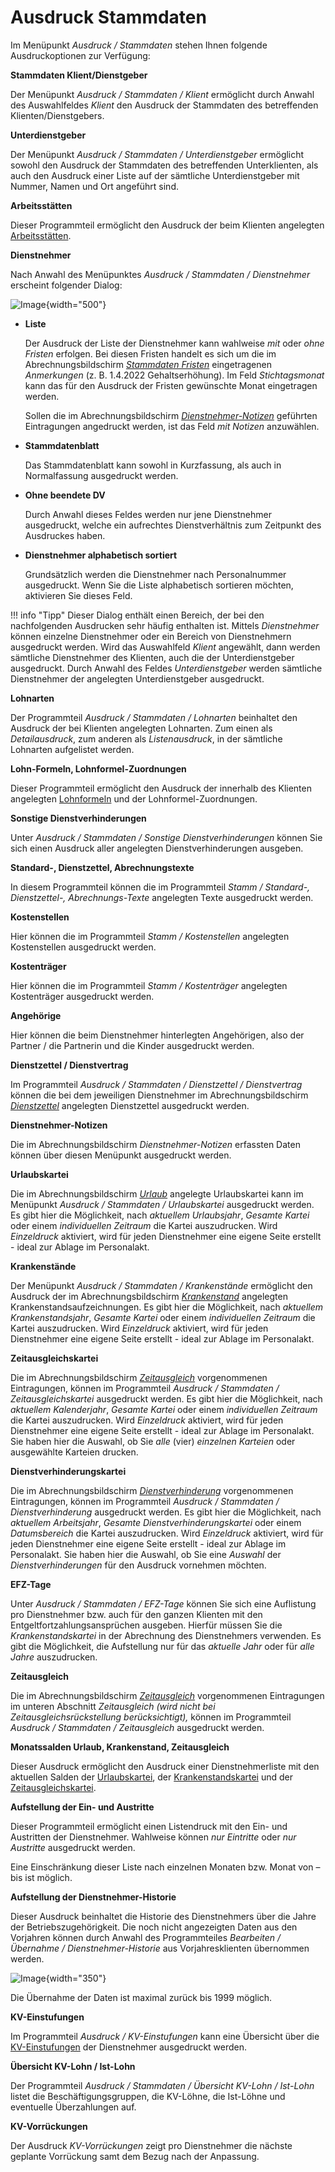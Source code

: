 # Ausdruck Stammdaten

Im Menüpunkt *Ausdruck / Stammdaten* stehen Ihnen folgende Ausdruckoptionen zur Verfügung:

**Stammdaten Klient/Dienstgeber**

Der Menüpunkt *Ausdruck / Stammdaten / Klient* ermöglicht durch Anwahl des Aus­wahlfeldes *Klient* den Ausdruck der Stammdaten des betreffenden Klienten/Dienstgebers.

**Unterdienstgeber**

Der Menüpunkt *Ausdruck / Stammdaten / Unterdienstgeber* ermöglicht sowohl den Ausdruck der Stammdaten des betreffenden Unterklienten, als auch den Ausdruck einer Liste auf der sämtliche Unterdienstgeber mit Nummer, Namen und Ort angeführt sind.

**Arbeitsstätten**

Dieser Programmteil ermöglicht den Ausdruck der beim Klienten angelegten [Arbeitsstätten](../Klientenstammdaten/Arbeitsstaetten_Lohnzettel_Finanz.md).

**Dienstnehmer**

Nach Anwahl des Menüpunktes *Ausdruck / Stammdaten / Dienstnehmer* erscheint folgender Dialog:

![Image](<img/image218.png>){width="500"}

- **Liste**

    Der Ausdruck der Liste der Dienstnehmer kann wahlweise *mit* oder *ohne Fristen* erfolgen. Bei diesen Fristen handelt es sich um die im Abrechnungsbildschirm [*Stammdaten Fristen*](../Abrechnungsbildschirme/Stammdaten_Fristen.md) eingetragenen *Anmerkungen* (z. B. 1.4.2022 Gehaltserhöhung). Im Feld *Stichtagsmonat* kann das für den Ausdruck der Fristen gewünschte Monat eingetragen werden.

    Sollen die im Abrechnungsbildschirm [*Dienstnehmer-Notizen*](../Abrechnungsbildschirme/Dienstnehmer_Notizen.md) geführten Eintragungen angedruckt werden, ist das Feld *mit Notizen* anzuwählen.

- **Stammdatenblatt**

    Das Stammdatenblatt kann sowohl in Kurzfassung, als auch in Normalfassung ausgedruckt werden.

- **Ohne beendete DV**

    Durch Anwahl dieses Feldes werden nur jene Dienstnehmer ausgedruckt, welche ein aufrechtes Dienstverhältnis zum Zeitpunkt des Ausdruckes haben.

- **Dienstnehmer alphabetisch sortiert**

    Grundsätzlich werden die Dienstnehmer nach Personalnummer ausgedruckt. Wenn Sie die Liste alphabetisch sortieren möchten, aktivieren Sie dieses Feld.

!!! info "Tipp"
    Dieser Dialog enthält einen Bereich, der bei den nachfolgenden Ausdrucken sehr häufig enthalten ist. Mittels *Dienstnehmer* können einzelne Dienstnehmer oder ein Bereich von Dienstnehmern ausgedruckt werden. Wird das Auswahlfeld *Klient* angewählt, dann werden sämtliche Dienstnehmer des Klienten, auch die der Unterdienstgeber ausgedruckt. Durch Anwahl des Feldes *Unterdienstgeber* werden sämtliche Dienstnehmer der angelegten Unterdienstgeber ausgedruckt.

**Lohnarten**

Der Programmteil *Ausdruck / Stammdaten / Lohnarten* beinhaltet den Ausdruck der bei Klienten angelegten Lohnarten. Zum einen als *Detailausdruck*, zum anderen als *Listenausdruck*, in der sämtliche Lohnarten aufgelistet werden.

**Lohn-Formeln, Lohnformel-Zuordnungen**

Dieser Programmteil ermöglicht den Ausdruck der innerhalb des Klienten angelegten [Lohnformeln](../Lohnformeln//Verwaltung_der_Lohnformeln_innerhalb_eines_Klienten/Anlage_von_Lohnformeln.md) und der Lohnformel-Zuordnungen.

**Sonstige Dienstverhinderungen**

Unter *Ausdruck / Stammdaten / Sonstige Dienstverhinderungen* können Sie sich einen Ausdruck aller angelegten Dienstverhinderungen ausgeben.

**Standard-, Dienstzettel, Abrechnungstexte**

In diesem Programmteil können die im Programmteil *Stamm / Standard-, Dienstzettel-, Abrechnungs-Texte* angelegten Texte ausgedruckt werden.

**Kostenstellen**

Hier können die im Programmteil *Stamm / Kostenstellen* angelegten Kostenstellen ausgedruckt werden.

**Kostenträger**

Hier können die im Programmteil *Stamm / Kostenträger* angelegten Kostenträger ausgedruckt werden.

**Angehörige**

Hier können die beim Dienstnehmer hinterlegten Angehörigen, also der Partner / die Partnerin und die Kinder ausgedruckt werden.

**Dienstzettel / Dienstvertrag**

Im Programmteil *Ausdruck / Stammdaten / Dienstzettel / Dienstvertrag* können die bei dem jeweiligen Dienstnehmer im Abrechnungsbildschirm [*Dienstzettel*](../Abrechnungsbildschirme/Dienstzettel.md) angelegten Dienstzettel ausgedruckt werden.

**Dienstnehmer-Notizen**

Die im Abrechnungsbildschirm *Dienstnehmer-Notizen* erfassten Daten können über diesen Menüpunkt ausgedruckt werden.

**Urlaubskartei**

Die im Abrechnungsbildschirm [*Urlaub*](../Abrechnungsbildschirme/Urlaub.md) angelegte Urlaubskartei kann im Menüpunkt *Ausdruck / Stammdaten / Urlaubskartei* ausgedruckt werden. Es gibt hier die Möglichkeit, nach *aktuellem Urlaubsjahr*, *Gesamte Kartei* oder einem *individuellen Zeitraum* die Kartei auszudrucken. Wird *Einzeldruck* aktiviert, wird für jeden Dienstnehmer eine eigene Seite erstellt - ideal zur Ablage im Personalakt.

**Krankenstände**

Der Menüpunkt *Ausdruck / Stammdaten / Krankenstände* ermöglicht den Ausdruck der im Abrechnungsbildschirm [*Krankenstand*](../Abrechnungsbildschirme/Krankenstand.md) angelegten Kranken­standsaufzeichnungen. Es gibt hier die Möglichkeit, nach *aktuellem Krankenstandsjahr*, *Gesamte Kartei* oder einem *individuellen Zeitraum* die Kartei auszudrucken. Wird *Einzeldruck* aktiviert, wird für jeden Dienstnehmer eine eigene Seite erstellt - ideal zur Ablage im Personalakt.

**Zeitausgleichskartei**

Die im Abrechnungsbildschirm [*Zeitausgleich*](../Abrechnungsbildschirme/Zeitausgleich.md) vorgenommenen Eintragungen, können im Programmteil *Ausdruck / Stammdaten / Zeitausgleichskartei* ausgedruckt werden. Es gibt hier die Möglichkeit, nach *aktuellem Kalenderjahr*, *Gesamte Kartei* oder einem *individuellen Zeitraum* die Kartei auszudrucken. Wird *Einzeldruck* aktiviert, wird für jeden Dienstnehmer eine eigene Seite erstellt - ideal zur Ablage im Personalakt. Sie haben hier die Auswahl, ob Sie *alle* (vier) *einzelnen Karteien* oder ausgewählte Karteien drucken.

**Dienstverhinderungskartei**

Die im Abrechnungsbildschirm [*Dienstverhinderung*](../Abrechnungsbildschirme/Dienstverhinderung.md) vorgenommenen Eintragungen, können im Programmteil *Ausdruck / Stammdaten / Dienstverhinderung* ausgedruckt werden. Es gibt hier die Möglichkeit, nach *aktuellem Arbeitsjahr*, *Gesamte Dienstverhinderungskartei* oder einem *Datumsbereich* die Kartei auszudrucken. Wird *Einzeldruck* aktiviert, wird für jeden Dienstnehmer eine eigene Seite erstellt - ideal zur Ablage im Personalakt. Sie haben hier die Auswahl, ob Sie eine *Auswahl* der *Dienstverhinderungen* für den Ausdruck vornehmen möchten.

**EFZ-Tage**

Unter *Ausdruck / Stammdaten / EFZ-Tage* können Sie sich eine Auflistung pro Dienstnehmer bzw. auch für den ganzen Klienten mit den Entgeltfortzahlungsansprüchen ausgeben. Hierfür müssen Sie die *Krankenstandskartei* in der Abrechnung des Dienstnehmers verwenden. Es gibt die Möglichkeit, die Aufstellung nur für das *aktuelle Jahr* oder für *alle Jahre* auszudrucken.

**Zeitausgleich**

Die im Abrechnungsbildschirm [*Zeitausgleich*](../Abrechnungsbildschirme/Zeitausgleich.md) vorgenommenen Eintragungen im unteren Abschnitt *Zeitausgleich (wird nicht bei Zeitausgleichsrückstellung berücksichtigt),* können im Programmteil *Ausdruck / Stammdaten / Zeitausgleich* ausgedruckt werden.

**Monatssalden Urlaub, Krankenstand, Zeitausgleich**

Dieser Ausdruck ermöglicht den Ausdruck einer Dienstnehmerliste mit den aktuellen Salden der [Urlaubskartei](../Abrechnungsbildschirme/Urlaub.md), der [Krankenstandskartei](../Abrechnungsbildschirme/Krankenstand.md) und der [Zeitausgleichskartei](../Abrechnungsbildschirme/Zeitausgleich.md).

**Aufstellung der Ein- und Austritte**

Dieser Programmteil ermöglicht einen Listendruck mit den Ein- und Austritten der Dienstnehmer. Wahlweise können *nur Eintritte* oder *nur Austritte* ausgedruckt werden.

Eine Einschränkung dieser Liste nach einzelnen Monaten bzw. Monat von – bis ist möglich.

**Aufstellung der Dienstnehmer-Historie**

Dieser Ausdruck beinhaltet die Historie des Dienstnehmers über die Jahre der Betriebszugehörigkeit. Die noch nicht angezeigten Daten aus den Vorjahren können durch Anwahl des Programmteiles *Bearbeiten / Übernahme / Dienstnehmer-Historie* aus Vorjahresklienten übernommen werden.

![Image](<img/image219.png>){width="350"}

Die Übernahme der Daten ist maximal zurück bis 1999 möglich.

**KV-Einstufungen**

Im Programmteil *Ausdruck / KV-Einstufungen* kann eine Übersicht über die [KV-Einstufungen](../Kollektivverträge/Abrechnungsbildschirm_Kollektivvertrag.md) der Dienstnehmer ausgedruckt werden.

**Übersicht KV-Lohn / Ist-Lohn**

Der Programmteil *Ausdruck / Stammdaten / Übersicht KV-Lohn / Ist-Lohn* listet die Beschäftigungsgruppen, die KV-Löhne, die Ist-Löhne und eventuelle Überzahlungen auf.

**KV-Vorrückungen**

Der Ausdruck *KV-Vorrückungen* zeigt pro Dienstnehmer die nächste geplante Vorrückung samt dem Bezug nach der Anpassung.